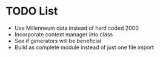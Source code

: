 # TODO List

* Use Millenneum data instead of hard coded 2000
* Incorporate context manager into class
* See if generators will be beneficial
* Build as complete module instead of just one file import

